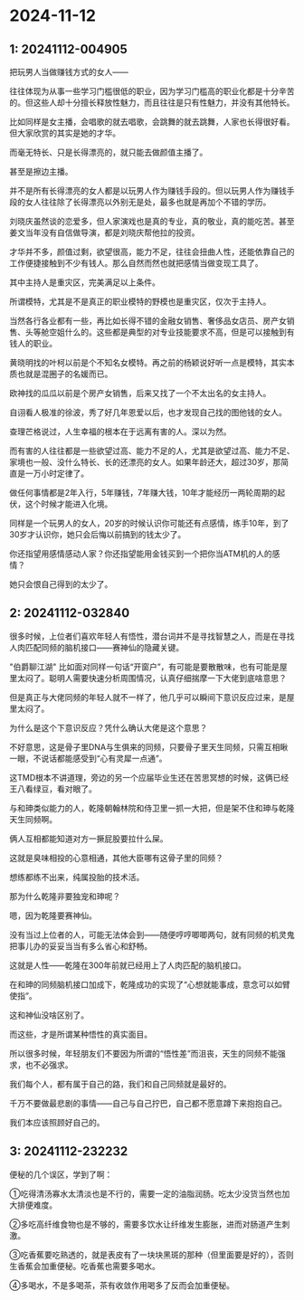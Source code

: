 # 2024-11-12

## 1: 20241112-004905

把玩男人当做赚钱方式的女人——

往往体现为从事一些学习门槛很低的职业，因为学习门槛高的职业化都是十分辛苦的。但这些人却十分擅长释放性魅力，而且往往是只有性魅力，并没有其他特长。

比如同样是女主播，会唱歌的就去唱歌，会跳舞的就去跳舞，人家也长得很好看。但大家欣赏的其实是她的才华。

而毫无特长、只是长得漂亮的，就只能去做颜值主播了。

甚至是擦边主播。

并不是所有长得漂亮的女人都是以玩男人作为赚钱手段的。但以玩男人作为赚钱手段的女人往往除了长得漂亮以外别无是处，最多也就是再加个不错的学历。

刘晓庆虽然谈的恋爱多，但人家演戏也是真的专业，真的敬业，真的能吃苦。甚至姜文当年没有自信做导演，都是刘晓庆帮他拉的投资。

才华并不多，颜值过剩，欲望很高，能力不足，往往会扭曲人性，还能依靠自己的工作便捷接触到不少有钱人。那么自然而然也就把感情当做变现工具了。

其中主持人是重灾区，完美满足以上条件。

所谓模特，尤其是不是真正的职业模特的野模也是重灾区，仅次于主持人。

当然各行各业都有一些，再比如长得不错的金融女销售、奢侈品女店员、房产女销售、头等舱空姐什么的。这些都是典型的对专业技能要求不高，但是可以接触到有钱人的职业。

黄晓明找的叶柯以前是个不知名女模特。再之前的杨颖说好听一点是模特，其实本质也就是混圈子的名媛而已。

欧神找的瓜瓜以前是个房产女销售，后来又找了一个不太出名的女主持人。

自诩看人极准的徐波，秀了好几年恩爱以后，也才发现自己找的图他钱的女人。

查理芒格说过，人生幸福的根本在于远离有害的人。深以为然。

而有害的人往往都是一些欲望过高、能力不足的人，尤其是欲望过高、能力不足、家境也一般、没什么特长、长的还漂亮的女人。如果年龄还大，超过30岁，那简直是一万小时定律了。

做任何事情都是2年入行，5年赚钱，7年赚大钱，10年才能经历一两轮周期的起伏，这个时候才能进入化境。

同样是一个玩男人的女人，20岁的时候认识你可能还有点感情，练手10年，到了30岁才认识你，她只会后悔以前搞到的钱太少了。

你还指望用感情感动人家？你还指望能用金钱买到一个把你当ATM机的人的感情？

她只会恨自己得到的太少了。

## 2: 20241112-032840

很多时候，上位者们喜欢年轻人有悟性，潜台词并不是寻找智慧之人，而是在寻找人肉匹配同频的脑机接口——赛神仙的隐藏关键。

"伯爵聊江湖" 比如面对同样一句话“开窗户”，有可能是要散散味，也有可能是屋里太闷了。聪明人需要快速分析周围情况，认真仔细揣摩一下大佬到底啥意思？

但是真正与大佬同频的年轻人就不一样了，他几乎可以瞬间下意识反应过来，是屋里太闷了。

为什么是这个下意识反应？凭什么确认大佬是这个意思？

不好意思，这是骨子里DNA与生俱来的同频，只要骨子里天生同频，只需互相瞅一眼，不说话都能感受到“心有灵犀一点通”。

这TMD根本不讲道理，旁边的另一个应届毕业生还在苦思冥想的时候，这俩已经王八看绿豆，看对眼了。

与和珅类似能力的人，乾隆朝翰林院和侍卫里一抓一大把，但是架不住和珅与乾隆天生同频啊。

俩人互相都能知道对方一撅屁股要拉什么屎。

这就是臭味相投的心意相通，其他大臣哪有这骨子里的同频？

想练都练不出来，纯属投胎的技术活。

那为什么乾隆非要独宠和珅呢？

嗯，因为乾隆要赛神仙。

没有当过上位者的人，可能无法体会到——随便哼哼唧唧两句，就有同频的机灵鬼把事儿办的妥妥当当有多么省心和舒畅。

这就是人性——乾隆在300年前就已经用上了人肉匹配的脑机接口。

在和珅的同频脑机接口加成下，乾隆成功的实现了“心想就能事成，意念可以如臂使指”。

这和神仙没啥区别了。

而这些，才是所谓某种悟性的真实面目。

所以很多时候，年轻朋友们不要因为所谓的“悟性差”而沮丧，天生的同频不能强求，也不必强求。

我们每个人，都有属于自己的路，我们和自己同频就是最好的。

千万不要做最悲剧的事情——自己与自己拧巴，自己都不愿意蹲下来抱抱自己。

我们本应该照顾好自己的。

## 3: 20241112-232232

便秘的几个误区，学到了啊：

①吃得清汤寡水太清淡也是不行的，需要一定的油脂润肠。吃太少没货当然也加大排便难度。

②多吃高纤维食物也是不够的，需要多饮水让纤维发生膨胀，进而对肠道产生刺激。

③吃香蕉要吃熟透的，就是表皮有了一块块黑斑的那种（但里面要是好的），否则生香蕉会加重便秘。吃香蕉也需要多喝水。

④多喝水，不是多喝茶，茶有收敛作用喝多了反而会加重便秘。

